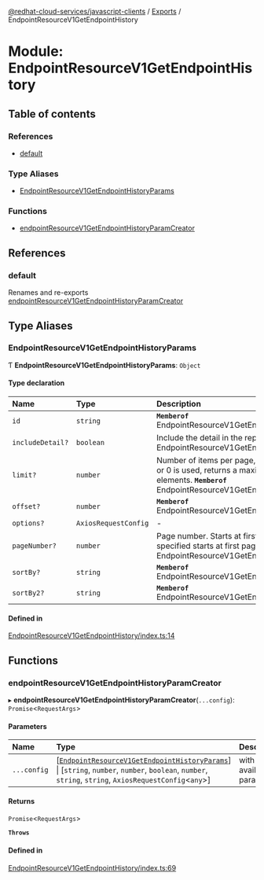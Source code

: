 [@redhat-cloud-services/javascript-clients](../README.md) / [Exports](../modules.md) / EndpointResourceV1GetEndpointHistory

# Module: EndpointResourceV1GetEndpointHistory

## Table of contents

### References

- [default](EndpointResourceV1GetEndpointHistory.md#default)

### Type Aliases

- [EndpointResourceV1GetEndpointHistoryParams](EndpointResourceV1GetEndpointHistory.md#endpointresourcev1getendpointhistoryparams)

### Functions

- [endpointResourceV1GetEndpointHistoryParamCreator](EndpointResourceV1GetEndpointHistory.md#endpointresourcev1getendpointhistoryparamcreator)

## References

### default

Renames and re-exports [endpointResourceV1GetEndpointHistoryParamCreator](EndpointResourceV1GetEndpointHistory.md#endpointresourcev1getendpointhistoryparamcreator)

## Type Aliases

### EndpointResourceV1GetEndpointHistoryParams

Ƭ **EndpointResourceV1GetEndpointHistoryParams**: `Object`

#### Type declaration

| Name | Type | Description |
| :------ | :------ | :------ |
| `id` | `string` | **`Memberof`** EndpointResourceV1GetEndpointHistoryApi |
| `includeDetail?` | `boolean` | Include the detail in the reply **`Memberof`** EndpointResourceV1GetEndpointHistoryApi |
| `limit?` | `number` | Number of items per page, if not specified or 0 is used, returns a maximum of 500 elements. **`Memberof`** EndpointResourceV1GetEndpointHistoryApi |
| `offset?` | `number` | **`Memberof`** EndpointResourceV1GetEndpointHistoryApi |
| `options?` | `AxiosRequestConfig` | - |
| `pageNumber?` | `number` | Page number. Starts at first page (0), if not specified starts at first page. **`Memberof`** EndpointResourceV1GetEndpointHistoryApi |
| `sortBy?` | `string` | **`Memberof`** EndpointResourceV1GetEndpointHistoryApi |
| `sortBy2?` | `string` | **`Memberof`** EndpointResourceV1GetEndpointHistoryApi |

#### Defined in

[EndpointResourceV1GetEndpointHistory/index.ts:14](https://github.com/RedHatInsights/javascript-clients/blob/main/packages/integrations/EndpointResourceV1GetEndpointHistory/index.ts#L14)

## Functions

### endpointResourceV1GetEndpointHistoryParamCreator

▸ **endpointResourceV1GetEndpointHistoryParamCreator**(`...config`): `Promise`\<`RequestArgs`\>

#### Parameters

| Name | Type | Description |
| :------ | :------ | :------ |
| `...config` | [[`EndpointResourceV1GetEndpointHistoryParams`](EndpointResourceV1GetEndpointHistory.md#endpointresourcev1getendpointhistoryparams)] \| [`string`, `number`, `number`, `boolean`, `number`, `string`, `string`, `AxiosRequestConfig`\<`any`\>] | with all available params. |

#### Returns

`Promise`\<`RequestArgs`\>

**`Throws`**

#### Defined in

[EndpointResourceV1GetEndpointHistory/index.ts:69](https://github.com/RedHatInsights/javascript-clients/blob/main/packages/integrations/EndpointResourceV1GetEndpointHistory/index.ts#L69)
